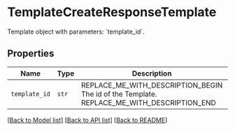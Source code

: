 # TemplateCreateResponseTemplate

Template object with parameters: &#x60;template_id&#x60;.

## Properties
Name | Type | Description | Notes
------------ | ------------- | ------------- | -------------
| `template_id` | ```str``` | REPLACE_ME_WITH_DESCRIPTION_BEGIN The id of the Template. REPLACE_ME_WITH_DESCRIPTION_END |  |

[[Back to Model list]](../README.md#documentation-for-models) [[Back to API list]](../README.md#documentation-for-api-endpoints) [[Back to README]](../README.md)

